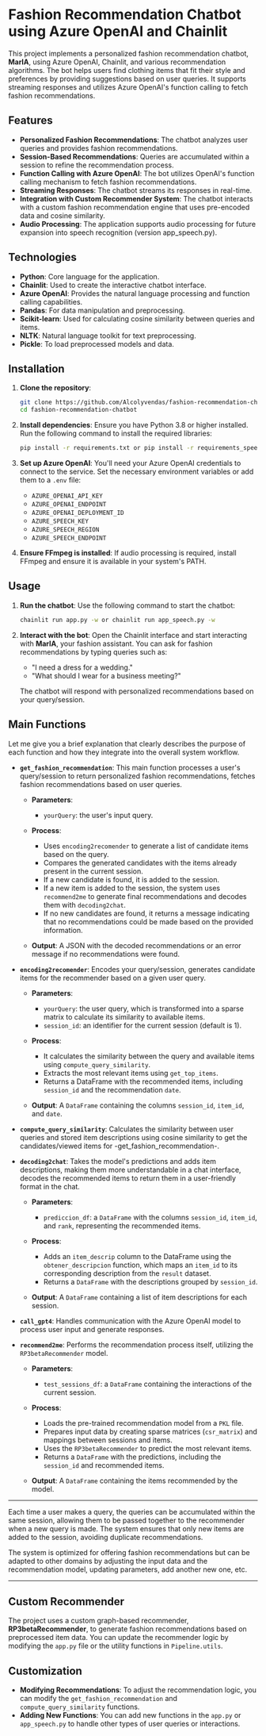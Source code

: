 # Fashion Recommendation Chatbot using Azure OpenAI and Chainlit

This project implements a personalized fashion recommendation chatbot, **MarIA**, using Azure OpenAI, Chainlit, and various recommendation algorithms. The bot helps users find clothing items that fit their style and preferences by providing suggestions based on user queries. It supports streaming responses and utilizes Azure OpenAI's function calling to fetch fashion recommendations.

## Features

- **Personalized Fashion Recommendations**: The chatbot analyzes user queries and provides fashion recommendations.
- **Session-Based Recommendations**: Queries are accumulated within a session to refine the recommendation process.
- **Function Calling with Azure OpenAI**: The bot utilizes OpenAI's function calling mechanism to fetch fashion recommendations.
- **Streaming Responses**: The chatbot streams its responses in real-time.
- **Integration with Custom Recommender System**: The chatbot interacts with a custom fashion recommendation engine that uses pre-encoded data and cosine similarity.
- **Audio Processing**: The application supports audio processing for future expansion into speech recognition (version app_speech.py).

## Technologies

- **Python**: Core language for the application.
- **Chainlit**: Used to create the interactive chatbot interface.
- **Azure OpenAI**: Provides the natural language processing and function calling capabilities.
- **Pandas**: For data manipulation and preprocessing.
- **Scikit-learn**: Used for calculating cosine similarity between queries and items.
- **NLTK**: Natural language toolkit for text preprocessing.
- **Pickle**: To load preprocessed models and data.

## Installation

1. **Clone the repository**:
   ```bash
   git clone https://github.com/Alcolyvendas/fashion-recommendation-chatbot.git
   cd fashion-recommendation-chatbot
   ```

2. **Install dependencies**:
   Ensure you have Python 3.8 or higher installed. Run the following command to install the required libraries:
   ```bash
   pip install -r requirements.txt or pip install -r requirements_speech.txt
   ```

3. **Set up Azure OpenAI**:
   You'll need your Azure OpenAI credentials to connect to the service. Set the necessary environment variables or add them to a `.env` file:
   - `AZURE_OPENAI_API_KEY`
   - `AZURE_OPENAI_ENDPOINT`
   - `AZURE_OPENAI_DEPLOYMENT_ID`
   - `AZURE_SPEECH_KEY`
   - `AZURE_SPEECH_REGION`
   - `AZURE_SPEECH_ENDPOINT`     

4. **Ensure FFmpeg is installed**:
   If audio processing is required, install FFmpeg and ensure it is available in your system's PATH.

## Usage

1. **Run the chatbot**:
   Use the following command to start the chatbot:
   ```bash
   chainlit run app.py -w or chainlit run app_speech.py -w
   ```

2. **Interact with the bot**:
   Open the Chainlit interface and start interacting with **MarIA**, your fashion assistant. You can ask for fashion recommendations by typing queries such as:
   - "I need a dress for a wedding."
   - "What should I wear for a business meeting?"

   The chatbot will respond with personalized recommendations based on your query/session.

## Main Functions
  Let me give you a brief explanation that clearly describes the purpose of each function and how they integrate into the overall system workflow.

- **`get_fashion_recommendation`**: This main function processes a user's query/session to return personalized fashion recommendations, fetches fashion recommendations based on user queries.
    - **Parameters**:
      - `yourQuery`: the user's input query.
      
    - **Process**:
      - Uses `encoding2recomender` to generate a list of candidate items based on the query.
      - Compares the generated candidates with the items already present in the current session.
      - If a new candidate is found, it is added to the session.
      - If a new item is added to the session, the system uses `recommend2me` to generate final recommendations and decodes them with `decoding2chat`.
      - If no new candidates are found, it returns a message indicating that no recommendations could be made based on the provided information.
    
    - **Output**: A JSON with the decoded recommendations or an error message if no recommendations were found.
  
- **`encoding2recomender`**: Encodes your query/session, generates candidate items for the recommender based on a given user query.
    - **Parameters**:
      - `yourQuery`: the user query, which is transformed into a sparse matrix to calculate its similarity to available items.
      - `session_id`: an identifier for the current session (default is 1).
      
    - **Process**:
      - It calculates the similarity between the query and available items using `compute_query_similarity`.
      - Extracts the most relevant items using `get_top_items`.
      - Returns a DataFrame with the recommended items, including `session_id` and the recommendation `date`.
      
    - **Output**: A `DataFrame` containing the columns `session_id`, `item_id`, and `date`.

- **`compute_query_similarity`**: Calculates the similarity between user queries and stored item descriptions using cosine similarity to get the candidates/viewed items for -get_fashion_recommendation-.
  
- **`decoding2chat`**: Takes the model's predictions and adds item descriptions, making them more understandable in a chat interface, decodes the recommended items to return them in a user-friendly format in the chat.
    - **Parameters**:
      - `prediccion_df`: a `DataFrame` with the columns `session_id`, `item_id`, and `rank`, representing the recommended items.
      
    - **Process**:
      - Adds an `item_descrip` column to the DataFrame using the `obtener_descripcion` function, which maps an `item_id` to its corresponding description from the `result` dataset.
      - Returns a `DataFrame` with the descriptions grouped by `session_id`.
    
    - **Output**: A `DataFrame` containing a list of item descriptions for each session.
  
- **`call_gpt4`**: Handles communication with the Azure OpenAI model to process user input and generate responses.
  
- **`recommend2me`**: Performs the recommendation process itself, utilizing the `RP3betaRecommender` model.

    - **Parameters**:
      - `test_sessions_df`: a `DataFrame` containing the interactions of the current session.
    
    - **Process**:
      - Loads the pre-trained recommendation model from a `PKL` file.
      - Prepares input data by creating sparse matrices (`csr_matrix`) and mappings between sessions and items.
      - Uses the `RP3betaRecommender` to predict the most relevant items.
      - Returns a `DataFrame` with the predictions, including the `session_id` and recommended items.
    
    - **Output**: A `DataFrame` containing the items recommended by the model.

---

Each time a user makes a query, the queries can be accumulated within the same session, allowing them to be passed together to the recommender when a new query is made. The system ensures that only new items are added to the session, avoiding duplicate recommendations.

The system is optimized for offering fashion recommendations but can be adapted to other domains by adjusting the input data and the recommendation model, updating parameters, add another new one, etc.

--- 


## Custom Recommender

The project uses a custom graph-based recommender, **RP3betaRecommender**, to generate fashion recommendations based on preprocessed item data. You can update the recommender logic by modifying the `app.py` file or the utility functions in `Pipeline.utils`.

## Customization

- **Modifying Recommendations**: To adjust the recommendation logic, you can modify the `get_fashion_recommendation` and `compute_query_similarity` functions.
- **Adding New Functions**: You can add new functions in the `app.py` or `app_speech.py` to handle other types of user queries or interactions.
